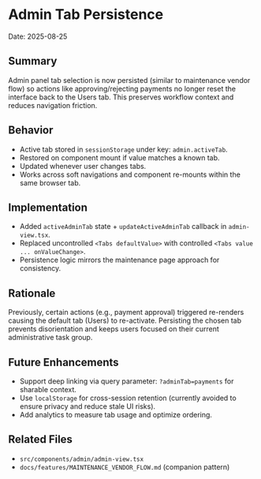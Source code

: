 # Admin Tab Persistence

Date: 2025-08-25

## Summary

Admin panel tab selection is now persisted (similar to maintenance vendor flow) so actions like approving/rejecting payments no longer reset the interface back to the Users tab. This preserves workflow context and reduces navigation friction.

## Behavior

- Active tab stored in `sessionStorage` under key: `admin.activeTab`.
- Restored on component mount if value matches a known tab.
- Updated whenever user changes tabs.
- Works across soft navigations and component re-mounts within the same browser tab.

## Implementation

- Added `activeAdminTab` state + `updateActiveAdminTab` callback in `admin-view.tsx`.
- Replaced uncontrolled `<Tabs defaultValue>` with controlled `<Tabs value ... onValueChange>`.
- Persistence logic mirrors the maintenance page approach for consistency.

## Rationale

Previously, certain actions (e.g., payment approval) triggered re-renders causing the default tab (Users) to re-activate. Persisting the chosen tab prevents disorientation and keeps users focused on their current administrative task group.

## Future Enhancements

- Support deep linking via query parameter: `?adminTab=payments` for sharable context.
- Use `localStorage` for cross-session retention (currently avoided to ensure privacy and reduce stale UI risks).
- Add analytics to measure tab usage and optimize ordering.

## Related Files

- `src/components/admin/admin-view.tsx`
- `docs/features/MAINTENANCE_VENDOR_FLOW.md` (companion pattern)
